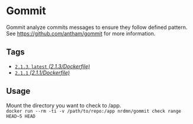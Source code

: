 # Gommit
Gommit analyze commits messages to ensure they follow defined pattern. See https://github.com/antham/gommit for more information.

## Tags
- [`2.1.3`, `latest` _(2.1.3/Dockerfile)_](https://github.com/nrdmn/docker-gommit/blob/master/2.1.3/Dockerfile)
- [`2.1.1` _(2.1.1/Dockerfile)_](https://github.com/nrdmn/docker-gommit/blob/master/2.1.1/Dockerfile)

## Usage
Mount the directory you want to check to /app.  
`docker run --rm -ti -v /path/to/repo:/app nrdmn/gommit check range HEAD~5 HEAD`
